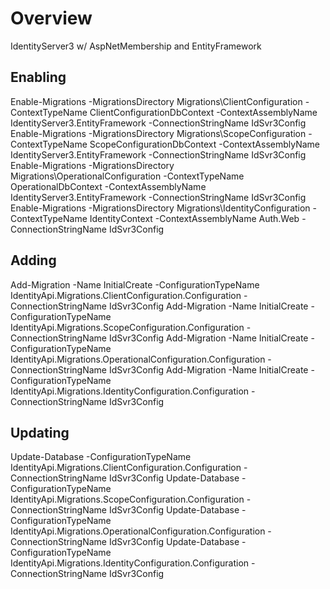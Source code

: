 ﻿# Overview
IdentityServer3 w/ AspNetMembership and EntityFramework

## Enabling

Enable-Migrations -MigrationsDirectory Migrations\ClientConfiguration -ContextTypeName ClientConfigurationDbContext -ContextAssemblyName IdentityServer3.EntityFramework -ConnectionStringName IdSvr3Config
Enable-Migrations -MigrationsDirectory Migrations\ScopeConfiguration -ContextTypeName ScopeConfigurationDbContext -ContextAssemblyName IdentityServer3.EntityFramework -ConnectionStringName IdSvr3Config
Enable-Migrations -MigrationsDirectory Migrations\OperationalConfiguration -ContextTypeName OperationalDbContext -ContextAssemblyName IdentityServer3.EntityFramework -ConnectionStringName IdSvr3Config
Enable-Migrations -MigrationsDirectory Migrations\IdentityConfiguration -ContextTypeName IdentityContext -ContextAssemblyName Auth.Web -ConnectionStringName IdSvr3Config

## Adding

Add-Migration -Name InitialCreate -ConfigurationTypeName IdentityApi.Migrations.ClientConfiguration.Configuration -ConnectionStringName IdSvr3Config
Add-Migration -Name InitialCreate -ConfigurationTypeName IdentityApi.Migrations.ScopeConfiguration.Configuration -ConnectionStringName IdSvr3Config
Add-Migration -Name InitialCreate -ConfigurationTypeName IdentityApi.Migrations.OperationalConfiguration.Configuration -ConnectionStringName IdSvr3Config
Add-Migration -Name InitialCreate -ConfigurationTypeName IdentityApi.Migrations.IdentityConfiguration.Configuration -ConnectionStringName IdSvr3Config

## Updating

Update-Database -ConfigurationTypeName IdentityApi.Migrations.ClientConfiguration.Configuration -ConnectionStringName IdSvr3Config
Update-Database -ConfigurationTypeName IdentityApi.Migrations.ScopeConfiguration.Configuration -ConnectionStringName IdSvr3Config
Update-Database -ConfigurationTypeName IdentityApi.Migrations.OperationalConfiguration.Configuration -ConnectionStringName IdSvr3Config
Update-Database -ConfigurationTypeName IdentityApi.Migrations.IdentityConfiguration.Configuration -ConnectionStringName IdSvr3Config
